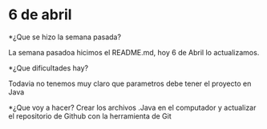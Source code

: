 # 6 de abril
*¿Que se hizo la semana pasada?

La semana pasadoa hicimos el README.md, hoy 6 de Abril lo actualizamos.

*¿Que dificultades hay?

Todavia no tenemos muy claro que parametros debe tener el proyecto en Java

*¿Que voy a hacer?
Crear los archivos .Java en el computador y actualizar el repositorio de Github con la herramienta de Git 
